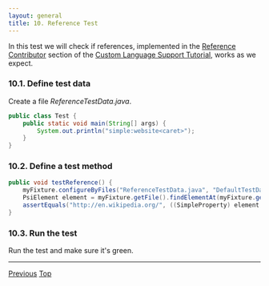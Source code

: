 ```yaml
---
layout: general
title: 10. Reference Test
---
```



In this test we will check if references, implemented in the
[Reference Contributor](reference_contributor.html)
section of the
[Custom Language Support Tutorial](cls_tutorial.html),
works as we expect.

### 10.1. Define test data

Create a file *ReferenceTestData.java*.

```java
public class Test {
    public static void main(String[] args) {
        System.out.println("simple:website<caret>");
    }
}
```

### 10.2. Define a test method

```java
public void testReference() {
    myFixture.configureByFiles("ReferenceTestData.java", "DefaultTestData.simple");
    PsiElement element = myFixture.getFile().findElementAt(myFixture.getCaretOffset()).getParent();
    assertEquals("http://en.wikipedia.org/", ((SimpleProperty) element.getReferences()[0].resolve()).getValue());
}
```

### 10.3. Run the test

Run the test and make sure it's green.

-----

[Previous](commenter_test.html)
[Top](../writing_tests_for_plugins.html)





